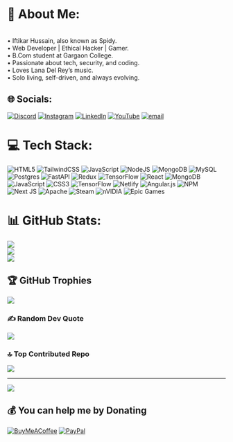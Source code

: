 # 💫 About Me:
<br>	•	Iftikar Hussain, also known as Spidy.<br>	•	Web Developer | Ethical Hacker | Gamer.<br>	•	B.Com student at Gargaon College.<br>	•	Passionate about tech, security, and coding.<br>	•	Loves Lana Del Rey’s music.<br>	•	Solo living, self-driven, and always evolving.<br>


## 🌐 Socials:
[![Discord](https://img.shields.io/badge/Discord-%237289DA.svg?logo=discord&logoColor=white)](https://discord.gg/https://discord.gg/g4q6PTEV) [![Instagram](https://img.shields.io/badge/Instagram-%23E4405F.svg?logo=Instagram&logoColor=white)](https://instagram.com/https://www.instagram.com/iftikhar.hssn?igsh=dGZlMXgxdXJma28x&utm_source=qr) [![LinkedIn](https://img.shields.io/badge/LinkedIn-%230077B5.svg?logo=linkedin&logoColor=white)](https://linkedin.com/in/spidyking7576@gmail.com) [![YouTube](https://img.shields.io/badge/YouTube-%23FF0000.svg?logo=YouTube&logoColor=white)](https://youtube.com/@Spidygg) [![email](https://img.shields.io/badge/Email-D14836?logo=gmail&logoColor=white)](mailto:Iftikarhussain3918@outlook.com) 

# 💻 Tech Stack:
![HTML5](https://img.shields.io/badge/html5-%23E34F26.svg?style=flat&logo=html5&logoColor=white) ![TailwindCSS](https://img.shields.io/badge/tailwindcss-%2338B2AC.svg?style=flat&logo=tailwind-css&logoColor=white) ![JavaScript](https://img.shields.io/badge/javascript-%23323330.svg?style=flat&logo=javascript&logoColor=%23F7DF1E) ![NodeJS](https://img.shields.io/badge/node.js-6DA55F?style=flat&logo=node.js&logoColor=white) ![MongoDB](https://img.shields.io/badge/MongoDB-%234ea94b.svg?style=flat&logo=mongodb&logoColor=white) ![MySQL](https://img.shields.io/badge/mysql-4479A1.svg?style=flat&logo=mysql&logoColor=white) ![Postgres](https://img.shields.io/badge/postgres-%23316192.svg?style=flat&logo=postgresql&logoColor=white) ![FastAPI](https://img.shields.io/badge/FastAPI-005571?style=flat&logo=fastapi) ![Redux](https://img.shields.io/badge/redux-%23593d88.svg?style=flat&logo=redux&logoColor=white) ![TensorFlow](https://img.shields.io/badge/TensorFlow-%23FF6F00.svg?style=flat&logo=TensorFlow&logoColor=white) ![React](https://img.shields.io/badge/react-%2320232a.svg?style=flat&logo=react&logoColor=%2361DAFB) ![MongoDB](https://img.shields.io/badge/MongoDB-%234ea94b.svg?style=flat&logo=mongodb&logoColor=white) ![JavaScript](https://img.shields.io/badge/javascript-%23323330.svg?style=flat&logo=javascript&logoColor=%23F7DF1E) ![CSS3](https://img.shields.io/badge/css3-%231572B6.svg?style=flat&logo=css3&logoColor=white) ![TensorFlow](https://img.shields.io/badge/TensorFlow-%23FF6F00.svg?style=flat&logo=TensorFlow&logoColor=white) ![Netlify](https://img.shields.io/badge/netlify-%23000000.svg?style=flat&logo=netlify&logoColor=#00C7B7) ![Angular.js](https://img.shields.io/badge/angular.js-%23E23237.svg?style=flat&logo=angularjs&logoColor=white) ![NPM](https://img.shields.io/badge/NPM-%23CB3837.svg?style=flat&logo=npm&logoColor=white) ![Next JS](https://img.shields.io/badge/Next-black?style=flat&logo=next.js&logoColor=white) ![Apache](https://img.shields.io/badge/apache-%23D42029.svg?style=flat&logo=apache&logoColor=white) ![Steam](https://img.shields.io/badge/steam-%23000000.svg?style=flat&logo=steam&logoColor=white) ![nVIDIA](https://img.shields.io/badge/nVIDIA-%2376B900.svg?style=flat&logo=nVIDIA&logoColor=white) ![Epic Games](https://img.shields.io/badge/epicgames-%23313131.svg?style=flat&logo=epicgames&logoColor=white)
# 📊 GitHub Stats:
![](https://github-readme-stats.vercel.app/api?username=Spidycoder-AS&theme=dark&hide_border=false&include_all_commits=true&count_private=false)<br/>
![](https://github-readme-streak-stats.herokuapp.com/?user=Spidycoder-AS&theme=dark&hide_border=false)<br/>
![](https://github-readme-stats.vercel.app/api/top-langs/?username=Spidycoder-AS&theme=dark&hide_border=false&include_all_commits=true&count_private=false&layout=compact)

## 🏆 GitHub Trophies
![](https://github-profile-trophy.vercel.app/?username=Spidycoder-AS&theme=radical&no-frame=false&no-bg=false&margin-w=4)

### ✍ Random Dev Quote
![](https://quotes-github-readme.vercel.app/api?type=horizontal&theme=radical)

### 🔝 Top Contributed Repo
![](https://github-contributor-stats.vercel.app/api?username=Spidycoder-AS&limit=5&theme=panda&combine_all_yearly_contributions=true)

---
[![](https://visitcount.itsvg.in/api?id=Spidycoder-AS&icon=0&color=0)](https://visitcount.itsvg.in)

  ## 💰 You can help me by Donating
  [![BuyMeACoffee](https://img.shields.io/badge/Buy%20Me%20a%20Coffee-ffdd00?style=for-the-badge&logo=buy-me-a-coffee&logoColor=black)](https://buymeacoffee.com/buymeacoffee.com/spidycoder) [![PayPal](https://img.shields.io/badge/PayPal-00457C?style=for-the-badge&logo=paypal&logoColor=white)](https://paypal.me/Spidyking7576@gmail.com) 

  
<!-- Proudly created with GPRM ( https://gprm.itsvg.in ) -->
